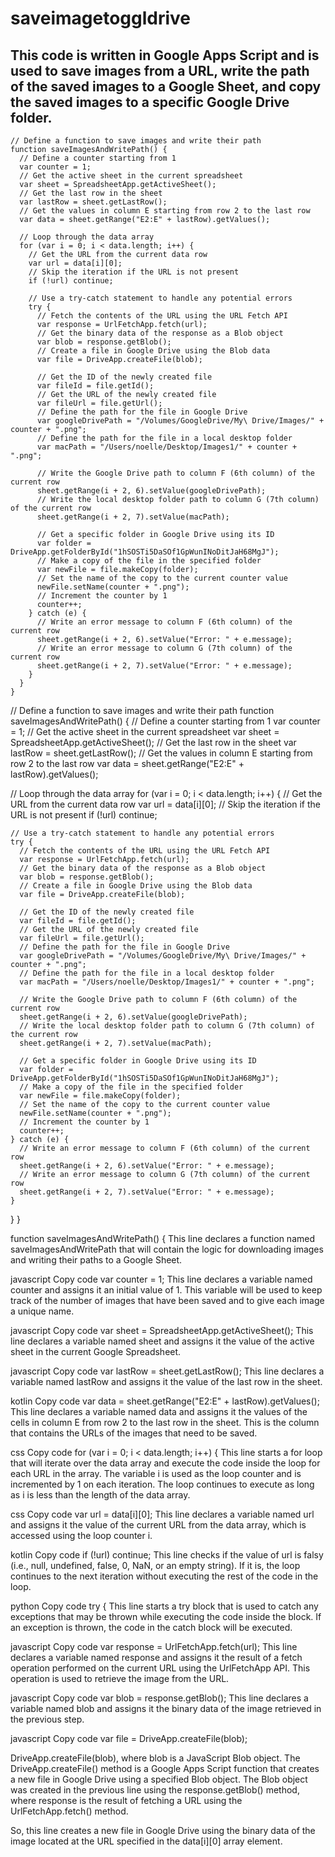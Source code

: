 # saveimagetoggldrive
## This code is written in Google Apps Script and is used to save images from a URL, write the path of the saved images to a Google Sheet, and copy the saved images to a specific Google Drive folder.

```
// Define a function to save images and write their path
function saveImagesAndWritePath() {
  // Define a counter starting from 1
  var counter = 1;
  // Get the active sheet in the current spreadsheet
  var sheet = SpreadsheetApp.getActiveSheet();
  // Get the last row in the sheet
  var lastRow = sheet.getLastRow();
  // Get the values in column E starting from row 2 to the last row
  var data = sheet.getRange("E2:E" + lastRow).getValues();
  
  // Loop through the data array
  for (var i = 0; i < data.length; i++) {
    // Get the URL from the current data row
    var url = data[i][0];
    // Skip the iteration if the URL is not present
    if (!url) continue;
    
    // Use a try-catch statement to handle any potential errors
    try {
      // Fetch the contents of the URL using the URL Fetch API
      var response = UrlFetchApp.fetch(url);
      // Get the binary data of the response as a Blob object
      var blob = response.getBlob();
      // Create a file in Google Drive using the Blob data
      var file = DriveApp.createFile(blob);
      
      // Get the ID of the newly created file
      var fileId = file.getId();
      // Get the URL of the newly created file
      var fileUrl = file.getUrl();
      // Define the path for the file in Google Drive
      var googleDrivePath = "/Volumes/GoogleDrive/My\ Drive/Images/" + counter + ".png";
      // Define the path for the file in a local desktop folder
      var macPath = "/Users/noelle/Desktop/Images1/" + counter + ".png";
      
      // Write the Google Drive path to column F (6th column) of the current row
      sheet.getRange(i + 2, 6).setValue(googleDrivePath);
      // Write the local desktop folder path to column G (7th column) of the current row
      sheet.getRange(i + 2, 7).setValue(macPath);
      
      // Get a specific folder in Google Drive using its ID
      var folder = DriveApp.getFolderById("1hSOSTi5DaSOf1GpWunINoDitJaH68MgJ");
      // Make a copy of the file in the specified folder
      var newFile = file.makeCopy(folder);
      // Set the name of the copy to the current counter value
      newFile.setName(counter + ".png");
      // Increment the counter by 1
      counter++;
    } catch (e) {
      // Write an error message to column F (6th column) of the current row
      sheet.getRange(i + 2, 6).setValue("Error: " + e.message);
      // Write an error message to column G (7th column) of the current row
      sheet.getRange(i + 2, 7).setValue("Error: " + e.message);
    }
  }
}
```

// Define a function to save images and write their path
function saveImagesAndWritePath() {
  // Define a counter starting from 1
  var counter = 1;
  // Get the active sheet in the current spreadsheet
  var sheet = SpreadsheetApp.getActiveSheet();
  // Get the last row in the sheet
  var lastRow = sheet.getLastRow();
  // Get the values in column E starting from row 2 to the last row
  var data = sheet.getRange("E2:E" + lastRow).getValues();
  
  // Loop through the data array
  for (var i = 0; i < data.length; i++) {
    // Get the URL from the current data row
    var url = data[i][0];
    // Skip the iteration if the URL is not present
    if (!url) continue;
    
    // Use a try-catch statement to handle any potential errors
    try {
      // Fetch the contents of the URL using the URL Fetch API
      var response = UrlFetchApp.fetch(url);
      // Get the binary data of the response as a Blob object
      var blob = response.getBlob();
      // Create a file in Google Drive using the Blob data
      var file = DriveApp.createFile(blob);
      
      // Get the ID of the newly created file
      var fileId = file.getId();
      // Get the URL of the newly created file
      var fileUrl = file.getUrl();
      // Define the path for the file in Google Drive
      var googleDrivePath = "/Volumes/GoogleDrive/My\ Drive/Images/" + counter + ".png";
      // Define the path for the file in a local desktop folder
      var macPath = "/Users/noelle/Desktop/Images1/" + counter + ".png";
      
      // Write the Google Drive path to column F (6th column) of the current row
      sheet.getRange(i + 2, 6).setValue(googleDrivePath);
      // Write the local desktop folder path to column G (7th column) of the current row
      sheet.getRange(i + 2, 7).setValue(macPath);
      
      // Get a specific folder in Google Drive using its ID
      var folder = DriveApp.getFolderById("1hSOSTi5DaSOf1GpWunINoDitJaH68MgJ");
      // Make a copy of the file in the specified folder
      var newFile = file.makeCopy(folder);
      // Set the name of the copy to the current counter value
      newFile.setName(counter + ".png");
      // Increment the counter by 1
      counter++;
    } catch (e) {
      // Write an error message to column F (6th column) of the current row
      sheet.getRange(i + 2, 6).setValue("Error: " + e.message);
      // Write an error message to column G (7th column) of the current row
      sheet.getRange(i + 2, 7).setValue("Error: " + e.message);
    }
  }
}


function saveImagesAndWritePath() {
This line declares a function named saveImagesAndWritePath that will contain the logic for downloading images and writing their paths to a Google Sheet.

javascript
Copy code
  var counter = 1;
This line declares a variable named counter and assigns it an initial value of 1. This variable will be used to keep track of the number of images that have been saved and to give each image a unique name.

javascript
Copy code
  var sheet = SpreadsheetApp.getActiveSheet();
This line declares a variable named sheet and assigns it the value of the active sheet in the current Google Spreadsheet.

javascript
Copy code
  var lastRow = sheet.getLastRow();
This line declares a variable named lastRow and assigns it the value of the last row in the sheet.

kotlin
Copy code
  var data = sheet.getRange("E2:E" + lastRow).getValues();
This line declares a variable named data and assigns it the values of the cells in column E from row 2 to the last row in the sheet. This is the column that contains the URLs of the images that need to be saved.

css
Copy code
  for (var i = 0; i < data.length; i++) {
This line starts a for loop that will iterate over the data array and execute the code inside the loop for each URL in the array. The variable i is used as the loop counter and is incremented by 1 on each iteration. The loop continues to execute as long as i is less than the length of the data array.

css
Copy code
    var url = data[i][0];
This line declares a variable named url and assigns it the value of the current URL from the data array, which is accessed using the loop counter i.

kotlin
Copy code
    if (!url) continue;
This line checks if the value of url is falsy (i.e., null, undefined, false, 0, NaN, or an empty string). If it is, the loop continues to the next iteration without executing the rest of the code in the loop.

python
Copy code
    try {
This line starts a try block that is used to catch any exceptions that may be thrown while executing the code inside the block. If an exception is thrown, the code in the catch block will be executed.

javascript
Copy code
      var response = UrlFetchApp.fetch(url);
This line declares a variable named response and assigns it the result of a fetch operation performed on the current URL using the UrlFetchApp API. This operation is used to retrieve the image from the URL.

javascript
Copy code
      var blob = response.getBlob();
This line declares a variable named blob and assigns it the binary data of the image retrieved in the previous step.

javascript
Copy code
      var file = DriveApp.createFile(blob);
      
DriveApp.createFile(blob), where blob is a JavaScript Blob object. The DriveApp.createFile() method is a Google Apps Script function that creates a new file in Google Drive using a specified Blob object. The Blob object was created in the previous line using the response.getBlob() method, where response is the result of fetching a URL using the UrlFetchApp.fetch() method.

So, this line creates a new file in Google Drive using the binary data of the image located at the URL specified in the data[i][0] array element.
